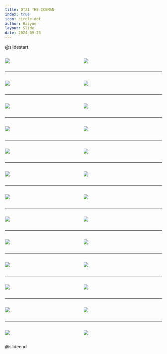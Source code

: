 ```yaml
---
title: OTZI THE ICEMAN
index: true
icon: circle-dot
author: Haiyue
layout: Slide
date: 2024-09-23
---
```

 
@slidestart

<div style="display:flex">
<div style="flex:1">

![](/reading/english/Level-W/OTZI%20THE%20ICEMAN/001.webp)
</div>
<div style="flex:1">

![](/reading/english/Level-W/OTZI%20THE%20ICEMAN/002.webp)
</div>
</div>

---

<div style="display:flex">
<div style="flex:1">

![](/reading/english/Level-W/OTZI%20THE%20ICEMAN/003.webp)
</div>
<div style="flex:1">

![](/reading/english/Level-W/OTZI%20THE%20ICEMAN/004.webp)
</div>
</div>

---

<div style="display:flex">
<div style="flex:1">

![](/reading/english/Level-W/OTZI%20THE%20ICEMAN/005.webp)
</div>
<div style="flex:1">

![](/reading/english/Level-W/OTZI%20THE%20ICEMAN/006.webp)
</div>
</div>

---

<div style="display:flex">
<div style="flex:1">

![](/reading/english/Level-W/OTZI%20THE%20ICEMAN/007.webp)
</div>
<div style="flex:1">

![](/reading/english/Level-W/OTZI%20THE%20ICEMAN/008.webp)
</div>
</div>

---

<div style="display:flex">
<div style="flex:1">

![](/reading/english/Level-W/OTZI%20THE%20ICEMAN/009.webp)
</div>
<div style="flex:1">

![](/reading/english/Level-W/OTZI%20THE%20ICEMAN/010.webp)
</div>
</div>

---

<div style="display:flex">
<div style="flex:1">

![](/reading/english/Level-W/OTZI%20THE%20ICEMAN/011.webp)
</div>
<div style="flex:1">

![](/reading/english/Level-W/OTZI%20THE%20ICEMAN/012.webp)
</div>
</div>

---

<div style="display:flex">
<div style="flex:1">

![](/reading/english/Level-W/OTZI%20THE%20ICEMAN/013.webp)
</div>
<div style="flex:1">

![](/reading/english/Level-W/OTZI%20THE%20ICEMAN/014.webp)
</div>
</div>

---

<div style="display:flex">
<div style="flex:1">

![](/reading/english/Level-W/OTZI%20THE%20ICEMAN/015.webp)
</div>
<div style="flex:1">

![](/reading/english/Level-W/OTZI%20THE%20ICEMAN/016.webp)
</div>
</div>

---

<div style="display:flex">
<div style="flex:1">

![](/reading/english/Level-W/OTZI%20THE%20ICEMAN/017.webp)
</div>
<div style="flex:1">

![](/reading/english/Level-W/OTZI%20THE%20ICEMAN/018.webp)
</div>
</div>

---

<div style="display:flex">
<div style="flex:1">

![](/reading/english/Level-W/OTZI%20THE%20ICEMAN/019.webp)
</div>
<div style="flex:1">

![](/reading/english/Level-W/OTZI%20THE%20ICEMAN/020.webp)
</div>
</div>

---

<div style="display:flex">
<div style="flex:1">

![](/reading/english/Level-W/OTZI%20THE%20ICEMAN/021.webp)
</div>
<div style="flex:1">

![](/reading/english/Level-W/OTZI%20THE%20ICEMAN/022.webp)
</div>
</div>

---

<div style="display:flex">
<div style="flex:1">

![](/reading/english/Level-W/OTZI%20THE%20ICEMAN/023.webp)
</div>
<div style="flex:1">

![](/reading/english/Level-W/OTZI%20THE%20ICEMAN/024.webp)
</div>
</div>

---

<div style="display:flex">
<div style="flex:1">

![](/reading/english/Level-W/OTZI%20THE%20ICEMAN/025.webp)
</div>
<div style="flex:1">

![](/reading/english/Level-W/OTZI%20THE%20ICEMAN/026.webp)
</div>
</div>

@slideend